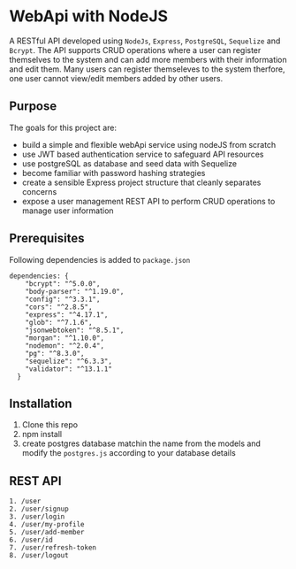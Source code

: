# WebApi with NodeJS

A RESTful API developed using `NodeJs`, `Express`, `PostgreSQL`, `Sequelize` and `Bcrypt`. The API supports CRUD operations where a user can register themselves to the system and can add more members with their information and edit them. Many users can register themseleves to the system therfore, one user cannot view/edit members added by other users.

## Purpose

The goals for this project are:
 - build a simple and flexible webApi service using nodeJS from scratch
 - use JWT based authentication service to safeguard API resources
 - use postgreSQL as database and seed data with Sequelize
 - become familiar with password hashing strategies
 - create a sensible Express project structure that cleanly separates concerns
 - expose a user management REST API to perform CRUD operations to manage user information

 ## Prerequisites

Following dependencies is added to `package.json`

```
dependencies: {
    "bcrypt": "^5.0.0",
    "body-parser": "^1.19.0",
    "config": "^3.3.1",
    "cors": "^2.8.5",
    "express": "^4.17.1",
    "glob": "^7.1.6",
    "jsonwebtoken": "^8.5.1",
    "morgan": "^1.10.0",
    "nodemon": "^2.0.4",
    "pg": "^8.3.0",
    "sequelize": "^6.3.3",
    "validator": "^13.1.1"
  }
```

## Installation

  1. Clone this repo
  2. npm install
  3. create postgres database matchin the name from the models and modify the `postgres.js` according to your database details

## REST API
    1. /user
    2. /user/signup
    3. /user/login
    4. /user/my-profile
    5. /user/add-member
    6. /user/id
    7. /user/refresh-token
    8. /user/logout